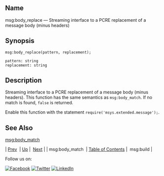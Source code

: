 <a name="lua.ref.msg_body_replace"></a>
## Name

msg:body_replace — Streaming interface to a PCRE replacement of a message body (minus headers)

<a name="idp16708128"></a>
## Synopsis

`msg:body_replace(pattern, replacement);`

```
pattern: string
replacement: string
```
<a name="idp16711072"></a>
## Description

Streaming interface to a PCRE replacement of a message body (minus headers). This function has the same semantics as `msg:body_match`. If no match is found, `false` is returned.

Enable this function with the statement `require('msys.extended.message');`.

<a name="idp16714864"></a>
## See Also

[msg:body_match](lua.ref.msg_body_match.php "msg:body_match")

| [Prev](lua.ref.msg_body_match.php)  | [Up](lua.function.details.php) |  [Next](lua.ref.msg_build.php) |
| msg:body_match  | [Table of Contents](index.php) |  msg:build |

Follow us on:

[![Facebook](https://support.messagesystems.com/images/icon-facebook.png)](http://www.facebook.com/messagesystems) [![Twitter](https://support.messagesystems.com/images/icon-twitter.png)](http://twitter.com/#!/MessageSystems) [![LinkedIn](https://support.messagesystems.com/images/icon-linkedin.png)](http://www.linkedin.com/company/message-systems)